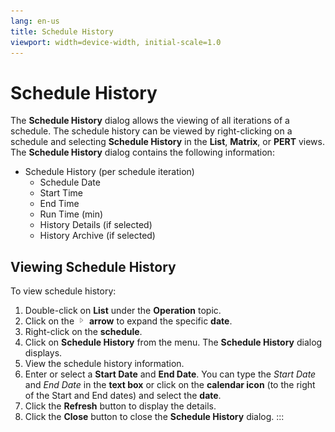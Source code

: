 ```yaml
---
lang: en-us
title: Schedule History
viewport: width=device-width, initial-scale=1.0
---
```


#  Schedule History

The **Schedule History** dialog allows the viewing of all iterations of
a schedule. The schedule history can be viewed by right-clicking on a
schedule and selecting **Schedule History** in the **List**, **Matrix**,
or **PERT** views. The **Schedule History** dialog contains the
following information:

-   Schedule History (per schedule iteration)
    -   Schedule Date
    -   Start Time
    -   End Time
    -   Run Time (min)
    -   History Details (if selected)
    -   History Archive (if selected)

## Viewing Schedule History

To view schedule history:

1.  Double-click on **List** under the **Operation** topic.
2.  Click on the ![](../../../Resources/Images/EM/EMarrowtoexpand.png)
    **arrow** to expand the specific **date**.
3.  Right-click on the **schedule**.
4.  Click on **Schedule History** from the menu. The **Schedule
    History** dialog displays.
5.  View the schedule history information.
6.  Enter or select a **Start Date** and **End Date**. You can type the
    *Start Date* and *End Date* in the **text box** or click on the
    **calendar icon** (to the right of the Start and End dates) and
    select the **date**.
7.  Click the **Refresh** button to display the details.
8.  Click the **Close** button to close the **Schedule History** dialog.
:::

 

